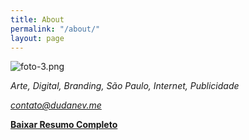 ```yaml
---
title: About
permalink: "/about/"
layout: page
---
```


![foto-3.png](/uploads/foto-3.png)

*Arte, Digital, Branding, São Paulo, Internet, Publicidade*

*contato@dudanev.me*

[**Baixar Resumo Completo**](http://bit.ly/2xMQZjN)

